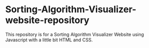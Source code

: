 # Sorting-Algorithm-Visualizer-website-repository
This repository is for a Sorting Algorithm Visualizer Website using Javascript with a little bit HTML and CSS.
